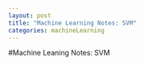 ```yaml
---
layout: post
title: "Machine Learning Notes: SVM"
categories: machineLearning
---
```


#Machine Leaning Notes: SVM


